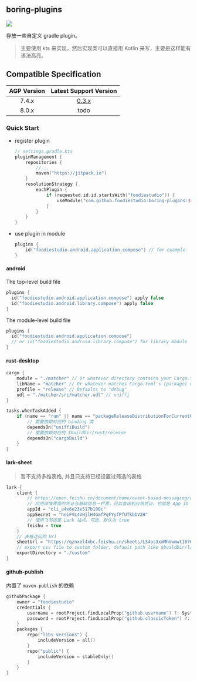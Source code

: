 ## boring-plugins
[![](https://jitpack.io/v/foodiestudio/boring-plugins.svg)](https://jitpack.io/#foodiestudio/boring-plugins)

存放一些自定义 gradle plugin。

> 主要使用 kts 来实现，然后实现类可以直接用 Kotlin 来写，主要是这样能有语法高亮。

## Compatible Specification

| AGP Version |                           Latest Support Version                           |
|:-----------:|:--------------------------------------------------------------------------:|
|    7.4.x    | [0.3.x](https://github.com/foodiestudio/boring-plugins/releases/tag/0.3.0) |
|    8.0.x    |                                    todo                                    |

### Quick Start

- register plugin
    ```kotlin
    // settings.gradle.kts
    pluginManagement {
        repositories {
            //...
            maven("https://jitpack.io")
        }
        resolutionStrategy {
            eachPlugin {
                if (requested.id.id.startsWith("foodiestudio")) {
                    useModule("com.github.foodiestudio:boring-plugins:$version")
                }
            }
        }
    }
    ```
- use plugin in module
  ```kotlin
  plugins {
      id("foodiestudio.android.application.compose") // for example
  }
  ```
  
#### android
The top-level build file

```kotlin
plugins {
  id("foodiestudio.android.application.compose") apply false
  id("foodiestudio.android.library.compose") apply false
}
```

The module-level build file

```kotlin
plugins {
  id("foodiestudio.android.application.compose") 
  // or id("foodiestudio.android.library.compose") for library module
}
```

#### rust-desktop
```kotlin
cargo {
    module = "./matcher" // Or whatever directory contains your Cargo.toml
    libName = "matcher" // Or whatever matches Cargo.toml's [package] name.
    profile = "release" // Defaults to "debug"
    udl = "./matcher/src/matcher.udl" // uniffi
}

tasks.whenTaskAdded {
    if (name == "run" || name == "packageReleaseDistributionForCurrentOS") {
        // 需要依赖对应的 binding 类
        dependsOn("uniffiBuild")
        // 需要依赖对应的 $buildDir/rust/release
        dependsOn("cargoBuild")
    }
}
```

#### lark-sheet
> 暂不支持多维表格, 并且只支持已经设置过筛选的表格

```kotlin
lark {
    client {
        // https://open.feishu.cn/document/home/event-based-messaging/create-app-request-permission
        // 应用详情界面的凭证与基础信息一栏里，可以查询到应用凭证，也就是 App ID 和 App Secret
        appId = "cli_a4e6e23e517b100c"
        appSecret = "heiFVL4VHjlH4GmfPqFYyfPfUTkbbV2H"
        // 使用飞书还是 Lark 站点，可选，默认为 true
        feishu = true
    }
    // 表格访问的 Url
    sheetUrl = "https://qznxol4xbc.feishu.cn/sheets/LS4os3xmMhVwmwt1876cJb4Xn5f?sheet=9d44da"
    // export csv file to custom folder, default path like $buildDir/lark-sheet/LS4os3xmMhVwmwt1876cJb4Xn5f/9d44da/output.csv
    exportDirectory = "./custom"
}
```

#### github-publish
内置了 `maven-publish` 的依赖

```kotlin
githubPackage {
    owner = "foodiestudio"
    credentials {
        username = rootProject.findLocalProp("github.username") ?: System.getenv("USERNAME")
        password = rootProject.findLocalProp("github.classicToken") ?: System.getenv("TOKEN")
    }
    packages {
        repo("libs-versions") {
            includeVersion = all()
        }
        repo("public") {
            includeVersion = stableOnly()
        }
    }
}
```
